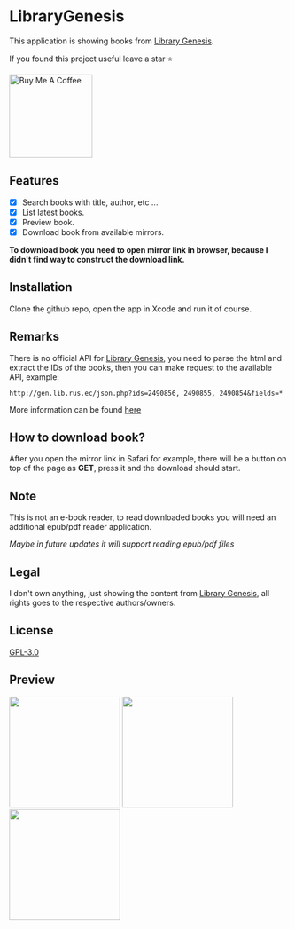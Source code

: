 # LibraryGenesis

This application is showing books from [Library Genesis](https://libgen.is).

If you found this project useful leave a star ⭐️ 

<a href="https://www.buymeacoffee.com/stamenkovski" target="_blank"><img src="https://cdn.buymeacoffee.com/buttons/default-blue.png" alt="Buy Me A Coffee" width="150"></a>

## Features

- [x] Search books with title, author, etc ...
- [x] List latest books.
- [x] Preview book.
- [x] Download book from available mirrors.

**To download book you need to open mirror link in browser, because I didn't find way to construct the download link.**

## Installation 
Clone the github repo, open the app in Xcode and run it of course.

## Remarks
There is no official API for [Library Genesis](https://libgen.is), you need to parse the html and extract the IDs of the books, then you can make request to the available API, example:
```
http://gen.lib.rus.ec/json.php?ids=2490856, 2490855, 2490854&fields=*
```
More information can be found [here](http://garbage.world/posts/libgen/)

## How to download book?
After you open the mirror link in Safari for example, there will be a button on top of the page as **GET**, press it and the download should start.

## Note
This is not an e-book reader, to read downloaded books you will need an additional epub/pdf reader application. 

*Maybe in future updates it will support reading epub/pdf files*

## Legal
I don't own anything, just showing the content from [Library Genesis](https://libgen.is), all rights goes to the respective authors/owners.

## License
[GPL-3.0](https://github.com/MartinStamenkovski/LibraryGenesis/blob/master/LICENSE)

## Preview
<div> 
  <span>
    <img width="200" src="https://github.com/MartinStamenkovski/LibraryGenesis-iOS/blob/master/Screenshot/latest.png">
    <img width="200" src="https://github.com/MartinStamenkovski/LibraryGenesis-iOS/blob/master/Screenshot/search.png">
    <img width="200" src="https://github.com/MartinStamenkovski/LibraryGenesis-iOS/blob/master/Screenshot/preview.png">
  </span>
</div>

